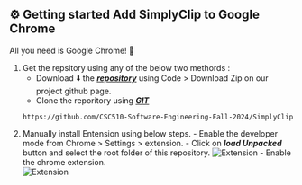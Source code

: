 ## :gear: Getting started Add SimplyClip to Google Chrome

All you need is Google Chrome! 🕺

1.  Get the repsitory using any of the below two methords :
    - Download :arrow_down: the **_[repository](https://github.com/CSC510-Software-Engineering-Fall-2024/SimplyClip)_** using Code > Download Zip on our project github page.
    - Clone the reporitory using **_[GIT](https://git-scm.com)_**
    ```
    https://github.com/CSC510-Software-Engineering-Fall-2024/SimplyClip
    ```
1.  Manually install Entension using below steps. - Enable the developer mode from Chrome > Settings > extension. - Click on **_load Unpacked_** button and select the root folder of this repository.
    ![Extension](https://github.com/CSC510-Software-Engineering-Fall-2024/SimplyClip/blob/Group24DeveloperBranch/Docs/images/Extensions.png) - Enable the chrome extension. <br/>
    ![Extension](https://github.com/CSC510-Software-Engineering-Fall-2024/SimplyClip/blob/Group24DeveloperBranch/images/SimplyClip_title.jpeg)
